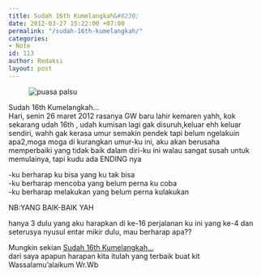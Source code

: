 ```yaml
---
title: Sudah 16th Kumelangkah&#8230;
date: 2012-03-27 15:22:00 +07:00
permalink: "/sudah-16th-kumelangkah/"
categories:
- Note
id: 113
author: Redaksi
layout: post
---
```


<figure class="wp-block-image size-large"><img src="https://i1.wp.com/wildanfauzy.com/wp-content/uploads/2019/06/18f5e-puasa-palsu.jpeg?w=768&#038;ssl=1" alt="puasa palsu" class="wp-image-1018" data-recalc-dims="1" /></figure> 

Sudah 16th Kumelangkah&#8230;  
Hari, senin 26 maret 2012 rasanya GW baru lahir kemaren yahh, kok sekarang udah 16th , udah kumisan lagi gak disuruh,keluar ehh keluar sendiri, wahh gak kerasa umur semakin pendek tapi belum ngelakuin apa2,moga moga di kurangkan umur-ku ini, aku akan berusaha memperbaiki yang tidak baik dalam diri-ku ini walau sangat susah untuk memulainya, tapi kudu ada ENDING nya 

-ku berharap ku bisa yang ku tak bisa  
-ku berharap mencoba yang belum perna ku coba  
-ku berharap melakukan yang belum perna kulakukan

NB:YANG BAIK-BAIK YAH

hanya 3 dulu yang aku harapkan di ke-16 perjalanan ku ini yang ke-4 dan seterusya nyusul entar mikir dulu, mau berharap apa??

Mungkin sekian <u>Sudah 16th Kumelangkah&#8230;</u>  
dari saya apapun harapan kita itulah yang terbaik buat kit  
Wassalamu&#8217;alaikum Wr.Wb